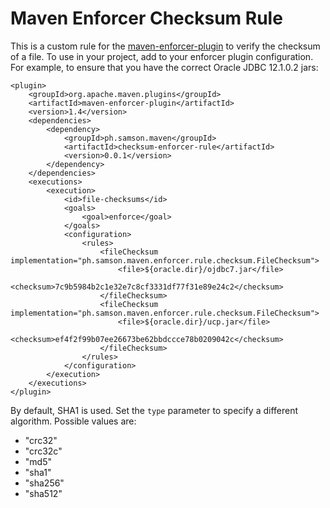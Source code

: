 # Maven Enforcer Checksum Rule

This is a custom rule for the [maven-enforcer-plugin][1] to verify the checksum
of a file. To use in your project, add to your enforcer plugin configuration.
For example, to ensure that you have the correct Oracle JDBC 12.1.0.2 jars:

    <plugin>
        <groupId>org.apache.maven.plugins</groupId>
        <artifactId>maven-enforcer-plugin</artifactId>
        <version>1.4</version>
        <dependencies>
            <dependency>
                <groupId>ph.samson.maven</groupId>
                <artifactId>checksum-enforcer-rule</artifactId>
                <version>0.0.1</version>
            </dependency>
        </dependencies>
        <executions>
            <execution>
                <id>file-checksums</id>
                <goals>
                    <goal>enforce</goal>
                </goals>
                <configuration>
                    <rules>
                        <fileChecksum implementation="ph.samson.maven.enforcer.rule.checksum.FileChecksum">
                            <file>${oracle.dir}/ojdbc7.jar</file>
                            <checksum>7c9b5984b2c1e32e7c8cf3331df77f31e89e24c2</checksum>
                        </fileChecksum>
                        <fileChecksum implementation="ph.samson.maven.enforcer.rule.checksum.FileChecksum">
                            <file>${oracle.dir}/ucp.jar</file>
                            <checksum>ef4f2f99b07ee26673be62bbdccce78b0209042c</checksum>
                        </fileChecksum>
                    </rules>
                </configuration>
            </execution>
        </executions>
    </plugin>

By default, SHA1 is used. Set the `type` parameter to specify a different
algorithm. Possible values are:

* "crc32"
* "crc32c"
* "md5"
* "sha1"
* "sha256"
* "sha512"

[1]: https://maven.apache.org/enforcer/maven-enforcer-plugin/